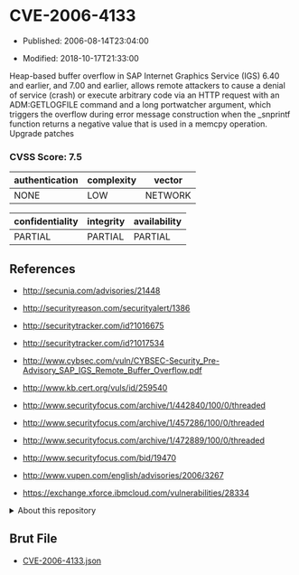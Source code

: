 # CVE-2006-4133

- Published: 2006-08-14T23:04:00

- Modified: 2018-10-17T21:33:00

Heap-based buffer overflow in SAP Internet Graphics Service (IGS) 6.40 and earlier, and 7.00 and earlier, allows remote attackers to cause a denial of service (crash) or execute arbitrary code via an HTTP request with an ADM:GETLOGFILE command and a long portwatcher argument, which triggers the overflow during error message construction when the _snprintf function returns a negative value that is used in a memcpy operation. Upgrade patches

### CVSS Score: **7.5**

| authentication | complexity | vector |
| --- | --- | --- |
| NONE | LOW | NETWORK |

| confidentiality | integrity | availability |
| --- | --- | --- |
| PARTIAL | PARTIAL | PARTIAL |

## References

* http://secunia.com/advisories/21448

* http://securityreason.com/securityalert/1386

* http://securitytracker.com/id?1016675

* http://securitytracker.com/id?1017534

* http://www.cybsec.com/vuln/CYBSEC-Security_Pre-Advisory_SAP_IGS_Remote_Buffer_Overflow.pdf

* http://www.kb.cert.org/vuls/id/259540

* http://www.securityfocus.com/archive/1/442840/100/0/threaded

* http://www.securityfocus.com/archive/1/457286/100/0/threaded

* http://www.securityfocus.com/archive/1/472889/100/0/threaded

* http://www.securityfocus.com/bid/19470

* http://www.vupen.com/english/advisories/2006/3267

* https://exchange.xforce.ibmcloud.com/vulnerabilities/28334

<details>
<summary>About this repository</summary> 

  This repository is part of the project [Live Hack CVE](https://github.com/Live-Hack-CVE). Main website can be found [www.live-hack.org](https://www.live-hack.org) 
  
  Made by [Sn0wAlice](https://github.com/Sn0wAlice) for the people that care about security and need to have a feed of the latest CVEs. Hope you enjoy it, don't forget to star the repo and follow me on [Twitter](https://twitter.com/Sn0wAlice) and [Github](https://github.com/Sn0wAlice). And that is my [personnal website](https://www.alice-snow.me/)

  - [Home Page](https://github.com/Live-Hack-CVE)
  - [Framework](https://github.com/Live-Hack-CVE/cve-framework)
  - [CVE database](https://github.com/Live-Hack-CVE/full_database)
  - [Changelog](https://github.com/Live-Hack-CVE/Changelog)
</details>

## Brut File

* [CVE-2006-4133.json](https://raw.githubusercontent.com/Live-Hack-CVE/full_database/main/cves/2006/CVE-2006-4133.json)


